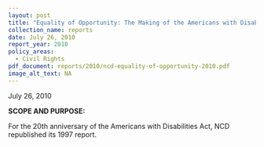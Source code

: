 ```yaml
---
layout: post
title: "Equality of Opportunity: The Making of the Americans with Disabilities Act Anniversary"
collection_name: reports
date: July 26, 2010
report_year: 2010
policy_areas:
  - Civil Rights
pdf_document: reports/2010/ncd-equality-of-opportunity-2010.pdf
image_alt_text: NA
---
```

July 26, 2010

**S﻿COPE AND PURPOSE:**

For the 20th anniversary of the Americans with Disabilities Act, NCD republished its 1997 report.
